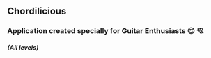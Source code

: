 ## Chordilicious

### Application created specially for Guitar Enthusiasts :heart_eyes: :cupid:
##### (All levels)

